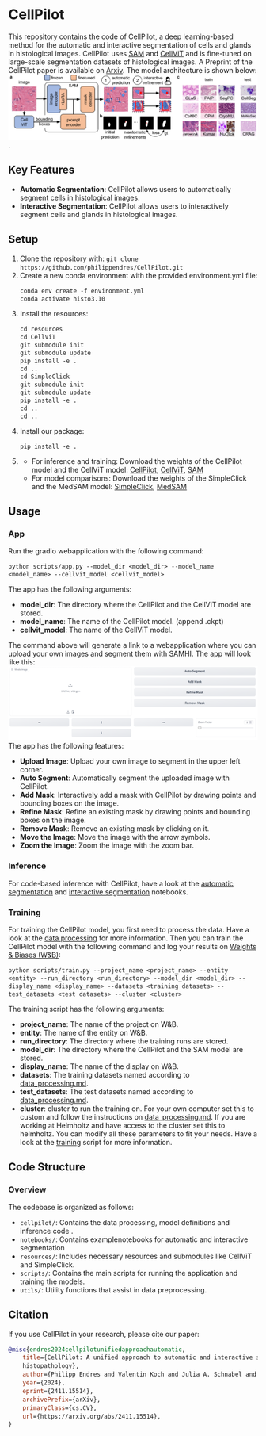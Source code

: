 # CellPilot
This repository contains the code of CellPilot, a deep learning-based method for the automatic and interactive segmentation of cells and glands in histological images. CellPilot uses [SAM](https://arxiv.org/abs/2304.02643) and [CellViT](https://arxiv.org/abs/2306.15350) and is fine-tuned on large-scale segmentation datasets of histological images.
A Preprint of the CellPilot paper is available on [Arxiv](https://arxiv.org/abs/2411.15514).
The model architecture is shown below:
![Model](./images/model.png).


## Key Features
- **Automatic Segmentation**: CellPilot allows users to automatically segment cells in histological images.
- **Interactive Segmentation**: CellPilot allows users to interactively segment cells and glands in histological images.

## Setup
1. Clone the repository with: `git clone https://github.com/philippendres/CellPilot.git`
2. Create a new conda environment with the provided environment.yml file:
    ```
    conda env create -f environment.yml
    conda activate histo3.10
    ```
3. Install the resources:
    ```
    cd resources
    cd CellViT
    git submodule init
    git submodule update
    pip install -e .
    cd ..
    cd SimpleClick
    git submodule init
    git submodule update
    pip install -e .
    cd ..
    cd ..
    ```
4. Install our package: 
    ```
    pip install -e .
    ```
5.  - For inference and training: Download the weights of the CellPilot model and the CellViT model: [CellPilot](https://1drv.ms/u/c/696e40c0eaa91ac3/EfwN6MP4IqpHityPWHnHkkgBh5MyZEdYGVf9soXDs0gKOg?e=M8DVNQ), [CellViT](https://drive.google.com/uc?export=download&id=1tVYAapUo1Xt8QgCN22Ne1urbbCZkah8q), [SAM](https://dl.fbaipublicfiles.com/segment_anything/sam_vit_b_01ec64.pth)
    - For model comparisons: Download the weights of the SimpleClick and the MedSAM model: [SimpleClick](https://drive.google.com/file/d/1dLAEFXhnk_Nebq3Net11sf6MjRCBEe0O/view?usp=drive_link), [MedSAM](https://drive.google.com/file/d/1UAmWL88roYR7wKlnApw5Bcuzf2iQgk6_/view?usp=drive_link)

## Usage
### App
Run the gradio webapplication with the following command:
```
python scripts/app.py --model_dir <model_dir> --model_name <model_name> --cellvit_model <cellvit_model>
```
The app has the following arguments:
- **model_dir**: The directory where the CellPilot and the CellViT model are stored.
- **model_name**: The name of the CellPilot model. (append .ckpt)
- **cellvit_model**: The name of the CellViT model.

The command above will generate a link to a webapplication where you can upload your own images and segment them with SAMHI.
The app will look like this:
![App](./images/app.png)
The app has the following features:
- **Upload Image**: Upload your own image to segment in the upper left corner.
- **Auto Segment**: Automatically segment the uploaded image with CellPilot.
- **Add Mask**: Interactively add a mask with CellPilot by drawing points and bounding boxes on the image.
- **Refine Mask**: Refine an existing mask by drawing points and bounding boxes on the image.
- **Remove Mask**: Remove an existing mask by clicking on it.
- **Move the Image**: Move the image with the arrow symbols.
- **Zoom the Image**: Zoom the image with the zoom bar.

### Inference
For code-based inference with CellPilot, have a look at the [automatic segmentation](./notebooks/automatic.ipynb) and [interactive segmentation](./notebooks/interactive.ipynb) notebooks.

### Training
For training the CellPilot model, you first need to process the data. Have a look at the [data processing](./cellpilot/data_processing/data_processing.md) for more information.
Then you can train the CellPilot model with the following command and log your results on [Weights & Biases (W&B)](https://wandb.ai/):
```
python scripts/train.py --project_name <project_name> --entity <entity> --run_directory <run_directory> --model_dir <model_dir> --display_name <display_name> --datasets <training datasets> --test_datasets <test datasets> --cluster <cluster>
```
The training script has the following arguments:
- **project_name**: The name of the project on W&B.
- **entity**: The name of the entity on W&B.
- **run_directory**: The directory where the training runs are stored.
- **model_dir**: The directory where the CellPilot and the SAM model are stored.
- **display_name**: The name of the display on W&B.
- **datasets**: The training datasets named according to [data_processing.md](./cellpilot/data_processing/data_processing.md).
- **test_datasets**: The test datasets named according to [data_processing.md](./cellpilot/data_processing/data_processing.md).
- **cluster**: cluster to run the training on. For your own computer set this to custom and follow the instructions on [data_processing.md](./cellpilot/data_processing/data_processing.md). If you are working at Helmholtz and have access to the cluster set this to helmholtz.
You can modify all these parameters to fit your needs. Have a look at the [training](./scripts/train.py) script for more information.
## Code Structure
### Overview
The codebase is organized as follows:

- `cellpilot/`: Contains the data processing, model definitions and inference code .
- `notebooks/`: Contains examplenotebooks for automatic and interactive segmentation
- `resources/`: Includes necessary resources and submodules like CellViT and SimpleClick.
- `scripts/`: Contains the main scripts for running the application and training the models.
- `utils/`: Utility functions that assist in data preprocessing.




## Citation
If you use CellPilot in your research, please cite our paper:
```bibtex
@misc{endres2024cellpilotunifiedapproachautomatic,
    title={CellPilot: A unified approach to automatic and interactive segmentation in 
    histopathology}, 
    author={Philipp Endres and Valentin Koch and Julia A. Schnabel and Carsten Marr},
    year={2024},
    eprint={2411.15514},
    archivePrefix={arXiv},
    primaryClass={cs.CV},
    url={https://arxiv.org/abs/2411.15514}, 
}
```

<!-- ### Training
Check that the data is stored in the structure given in [data_processing.md](./samhi/data_processing/data_processing.md)
Run the training script with the following command:
```
python train.py
```
The evaluation script has the following arguments:
- **cluster**: The cluster to run the training on.
- **model_dir**: The directory where the SAMHI and the CellViT model are stored. -->



